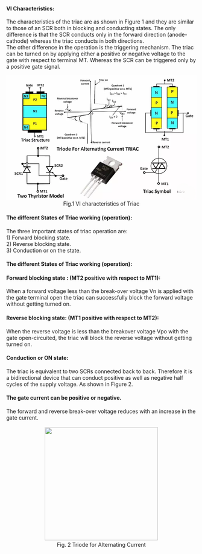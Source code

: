 <h4>VI Characteristics:</h4>
<p>
The characteristics of the triac are as shown in Figure 1 and they are similar to those of an SCR both in blocking and conducting states. The only difference is that the SCR conducts only in the forward direction (anode-cathode) whereas the triac conducts in both directions.<br>
The other difference in the operation is the triggering mechanism. The triac can be turned on by applying either a positive or negative voltage to the gate with respect to terminal MT. Whereas the SCR can be triggered only by a positive gate signal.<br></p>

<center><img src="./images/traiac.png" ></center>
<center>Fig.1 VI characteristics of Triac</center>
<h4>The different States of Triac working (operation):</h4>
The three important states of triac operation are:<br>
1) Forward blocking state.<br>
2) Reverse blocking state.<br>
3) Conduction or on the state.<br>
</p>
<h4>The different States of Triac working (operation):</h4>

<h4>Forward blocking state : (MT2 positive with respect to MT1):</h4>
When a forward voltage less than the break-over voltage Vn is applied with the gate terminal open the triac can successfully block the forward voltage without getting turned on.<br>

<h4>Reverse blocking state: (MT1 positive with respect to MT2):</h4>
When the reverse voltage is less than the breakover voltage Vpo with the gate open-circuited, the triac will block the reverse voltage without getting turned on.<br>

<h4>Conduction or ON state:</h4> 
The triac is equivalent to two SCRs connected back to back. Therefore it is a bidirectional device that can conduct positive as well as negative half cycles of the supply voltage. As shown in Figure 2.<br>
<h4>The gate current can be positive or negative.</h4> The forward and reverse break-over voltage reduces with an increase in the gate current.
<br>
<br>
<center><img src="https://www.incbtech.com/images/sampledata/artigo/art0096_0001.jpg" height="300" width="300" ></center>
<center>Fig. 2 Triode for Alternating Current</center>
